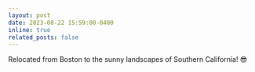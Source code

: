 ```yaml
---
layout: post
date: 2023-08-22 15:59:00-0400
inline: true
related_posts: false
---
```


Relocated from Boston to the sunny landscapes of Southern California! 😎
